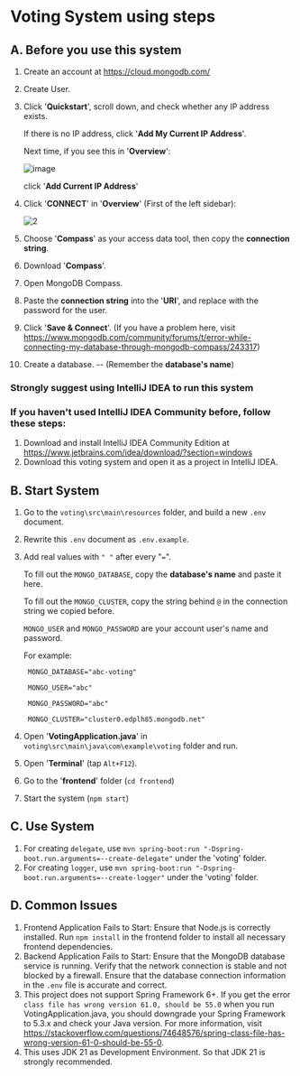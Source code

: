 # Voting System using steps
## A. Before you use this system
1. Create an account at https://cloud.mongodb.com/
2. Create User.
3. Click '**Quickstart**', scroll down, and check whether any IP address exists.

   If there is no IP address, click '**Add My Current IP Address**'.

   Next time, if you see this in '**Overview**':

   ![image](https://github.com/wy8881/voting/assets/74237376/ca759087-d4f0-40b9-be5f-67d229075922)

   click '**Add Current IP Address**'
5. Click '**CONNECT**' in '**Overview**' (First of the left sidebar):

   ![2](https://github.com/wy8881/voting/assets/74237376/4966521d-f251-455b-8224-e36f0125e4ef)

7. Choose '**Compass**' as your access data tool, then copy the **connection string**.
8. Download '**Compass**'.
9. Open MongoDB Compass.
10. Paste the **connection string** into the '**URI**', and replace **<password>** with the password for the user. 
11. Click '**Save & Connect**'. (If you have a problem here, visit https://www.mongodb.com/community/forums/t/error-while-connecting-my-database-through-mongodb-compass/243317)
12. Create a database. -- (Remember the **database's name**)
### Strongly suggest using IntelliJ IDEA to run this system
### If you haven't used IntelliJ IDEA Community before, follow these steps:
1. Download and install IntelliJ IDEA Community Edition at https://www.jetbrains.com/idea/download/?section=windows
2. Download this voting system and open it as a project in IntelliJ IDEA.
## B. Start System
1. Go to the `voting\src\main\resources` folder, and build a new `.env` document.
2. Rewrite this `.env` document as `.env.example`.
3. Add real values with `" "` after every "`=`".
   
   To fill out the `MONGO_DATABASE`, copy the **database's name** and paste it here.
   
   To fill out the `MONGO_CLUSTER`, copy the string behind `@` in the connection string we copied before.
   
   `MONGO_USER` and `MONGO_PASSWORD` are your account user's name and password.
   
   For example:
   
        MONGO_DATABASE="abc-voting"
   
        MONGO_USER="abc"
   
        MONGO_PASSWORD="abc"
   
        MONGO_CLUSTER="cluster0.edplh85.mongodb.net"
5. Open '**VotingApplication.java**' in `voting\src\main\java\com\example\voting` folder and run.
6. Open '**Terminal**' (tap `Alt+F12`).
7. Go to the '**frontend**' folder (`cd frontend`)
8. Start the system (`npm start`)
## C. Use System
1. For creating `delegate`, use `mvn spring-boot:run "-Dspring-boot.run.arguments=--create-delegate"` under the 'voting' folder.
2. For creating `logger`, use `mvn spring-boot:run "-Dspring-boot.run.arguments=--create-logger"` under the 'voting' folder.
## D. Common Issues
1. Frontend Application Fails to Start: 
        Ensure that Node.js is correctly installed. Run `npm install` in the frontend folder to install all necessary frontend dependencies.
2. Backend Application Fails to Start: 
        Ensure that the MongoDB database service is running. Verify that the network connection is stable and not blocked by a firewall. Ensure that the database connection information in the `.env` file is accurate and correct.
3. This project does not support Spring Framework 6+. If you get the error `class file has wrong version 61.0, should be 55.0` when you run VotingApplication.java, you should downgrade your Spring Framework to 5.3.x and check your Java version. For more information, visit https://stackoverflow.com/questions/74648576/spring-class-file-has-wrong-version-61-0-should-be-55-0.
4. This uses JDK 21 as Development Environment. So that JDK 21 is strongly recommended.